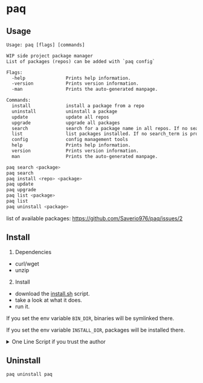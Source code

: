 # paq

## Usage

```txt
Usage: paq [flags] [commands]

WIP side project package manager
List of packages (repos) can be added with `paq config`

Flags:
  -help               Prints help information.
  -version            Prints version information.
  -man                Prints the auto-generated manpage.

Commands:
  install             install a package from a repo
  uninstall           uninstall a package
  update              update all repos
  upgrade             upgrade all packages
  search              search for a package name in all repos. If no search_term is provided, all packages will be displayed
  list                list packages installed. If no search_term is provided, all packages will be displayed
  config              config management tools
  help                Prints help information.
  version             Prints version information.
  man                 Prints the auto-generated manpage.
```

```bash
paq search <package>
paq search
paq install <repo> <package>
paq update
paq upgrade
paq list <package>
paq list
paq uninstall <package>
```

list of available packages: <https://github.com/Saverio976/paq/issues/2>

## Install

1. Dependencies

  - curl/wget
  - unzip

2. Install

  - download the [install.sh](https://raw.githubusercontent.com/Saverio976/paq/main/install.sh) script.
  - take a look at what it does.
  - run it.

  If you set the env variable `BIN_DIR`, binaries will be symlinked there.

  If you set the env variable `INSTALL_DIR`, packages will be installed there.

<details>
  <summary>One Line Script if you trust the author</summary>

```bash
curl -fsSL https://raw.githubusercontent.com/Saverio976/paq/main/install.sh | \
  BIN_DIR="$HOME/.local/bin" bash
```

</details>

## Uninstall

```
paq uninstall paq
```
